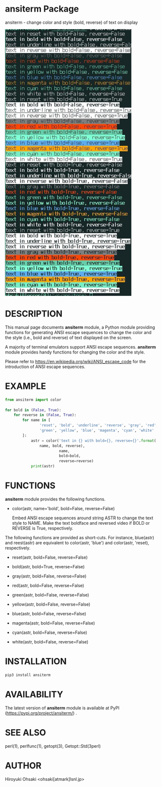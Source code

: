 # ansiterm Package

ansiterm - change color and style (bold, reverse) of text on display

![screenshot](https://raw.githubusercontent.com/h-ohsaki/ansiterm/master/screenshot/screenshot.jpg)

# DESCRIPTION

This manual page documents **ansiterm** module, a Python module providing
functions for generating ANSI escape sequences to change the color and the
style (i.e., bold and reverse) of text displayed on the screen.

A majority of terminal emulators support ANSI escape sequences.  **ansiterm**
module provides handy functions for changing the color and the style.

Please refer to https://en.wikipedia.org/wiki/ANSI_escape_code for the
introduction of ANSI escape sequences.

# EXAMPLE

```python
from ansiterm import color

for bold in (False, True):
    for reverse in (False, True):
        for name in [
                'reset', 'bold', 'underline', 'reverse', 'gray', 'red',
                'green', 'yellow', 'blue', 'magenta', 'cyan', 'white'
        ]:
            astr = color('text in {} with bold={}, reverse={}'.format(
                name, bold, reverse),
                         name,
                         bold=bold,
                         reverse=reverse)
            print(astr)
```

# FUNCTIONS

**ansiterm** module provides the following functions.

- color(astr, name='bold', bold=False, reverse=False)

  Embed ANSI escape sequences around string ASTR to change the text style to
  NAME.  Make the text boldface and reversed video if BOLD or REVERSE is True,
  respectively.

The following functions are provided as short-cuts.  For instance, blue(astr)
and reest(astr) are equivalent to color(astr, 'blue') and color(astr, 'reset),
respectively.

- reset(astr, bold=False, reverse=False)

- bold(astr, bold=True, reverse=False)

- gray(astr, bold=False, reverse=False)

- red(astr, bold=False, reverse=False)

- green(astr, bold=False, reverse=False)

- yellow(astr, bold=False, reverse=False)

- blue(astr, bold=False, reverse=False)

- magenta(astr, bold=False, reverse=False)

- cyan(astr, bold=False, reverse=False)

- white(astr, bold=False, reverse=False)

# INSTALLATION

```python
pip3 install ansiterm
```

# AVAILABILITY

The latest version of **ansiterm** module is available at PyPI
(https://pypi.org/project/ansiterm/) .

# SEE ALSO

perl(1), perlfunc(1), getopt(3), Getopt::Std(3perl)

# AUTHOR

Hiroyuki Ohsaki <ohsaki[atmark]lsnl.jp>
